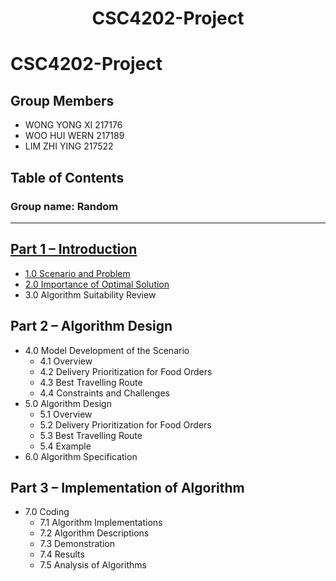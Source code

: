# <h1 align="center">CSC4202-Project</h1>
<!DOCTYPE html>
<html lang="en">
<head>
</head>
<body>
  <h1>CSC4202-Project</h1>
  
  ## Group Members
  - WONG YONG XI 217176
  - WOO HUI WERN 217189
  - LIM ZHI YING 217522

  ## Table of Contents
<!DOCTYPE html>
<html lang="en">
<head>
  <meta charset="UTF-8">
  <meta name="viewport" content="width=device-width, initial-scale=1.0">

</head>
<body>
    <h3>Group name: Random</h3>
  <hr>
  <h2><a href="https://github.com/ixgnoy/CSC4202-Project/blob/main/part_1_introduction">Part 1 – Introduction</a></h2>
  <ul>
    <li><a href="https://github.com/ixgnoy/CSC4202-Project/blob/main/1_Scenario_and_Problem.md">1.0 Scenario and Problem</a></li>
    <li><a href="https://github.com/ixgnoy/CSC4202-Project/blob/main/2_importance_of_optimal_solution.md">2.0 Importance of Optimal Solution</a></li>
    <li>3.0 Algorithm Suitability Review</li>
  </ul>
  <h2>Part 2 – Algorithm Design</h2>
  <ul>
    <li>4.0 Model Development of the Scenario
      <ul>
        <li>4.1 Overview</li>
        <li>4.2 Delivery Prioritization for Food Orders</li>
        <li>4.3 Best Travelling Route</li>
        <li>4.4 Constraints and Challenges</li>
      </ul>
    </li>
    <li>5.0 Algorithm Design
      <ul>
        <li>5.1 Overview</li>
        <li>5.2 Delivery Prioritization for Food Orders</li>
        <li>5.3 Best Travelling Route</li>
        <li>5.4 Example</li>
      </ul>
    </li>
    <li>6.0 Algorithm Specification</li>
  </ul>
  <h2>Part 3 – Implementation of Algorithm</h2>
  <ul>
    <li>7.0 Coding
      <ul>
        <li>7.1 Algorithm Implementations</li>
        <li>7.2 Algorithm Descriptions</li>
        <li>7.3 Demonstration</li>
        <li>7.4 Results</li>
        <li>7.5 Analysis of Algorithms</li>
      </ul>
    </li>
</body>
</html>

